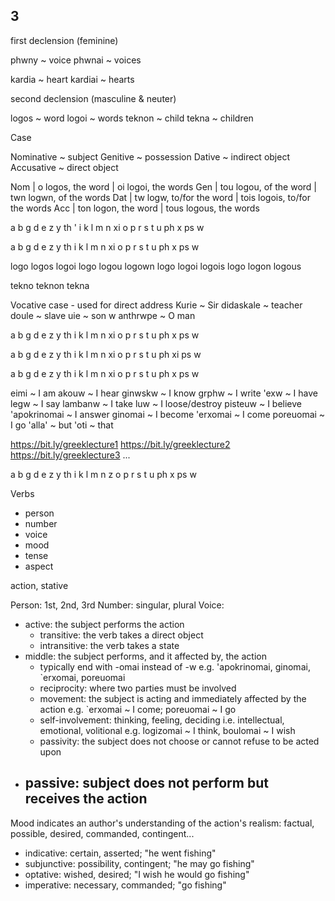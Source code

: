 ## 3

first declension (feminine)

phwny ~ voice
phwnai ~ voices

kardia ~ heart
kardiai ~ hearts


second declension (masculine & neuter)

logos ~ word
logoi ~ words
teknon ~ child
tekna ~ children


Case

Nominative ~ subject
Genitive ~ possession
Dative ~ indirect object
Accusative ~ direct object


Nom | o logos, the word | oi logoi, the words
Gen | tou logou, of the word | twn logwn, of the words
Dat | tw logw, to/for the word | tois logois, to/for the words
Acc | ton logon, the word | tous logous, the words


a b g d e z y th ' i k l 
m n xi o p r s t u ph x ps w

a b  g d e z y th i  k l  m 
n xi o p r s t u  ph x ps w


logo logos   logoi
logo logou   logown
logo logoi   logois
logo logon   logous

tekno teknon   tekna


Vocative case - used for direct address
  Kurie ~ Sir
  didaskale ~ teacher
  doule ~ slave
  uie ~ son
  w anthrwpe ~ O man


a b  g d e z y th i  k l  m
n xi o p r s t u  ph x ps w

a b g d e z y th i k l m
n xi o p r s t u ph xi ps w

a b g d e z y th i k l m
n xi o p r s t u ph x ps w

eimi ~ I am
akouw ~ I hear
ginwskw ~ I know
grphw ~ I write
'exw ~ I have
legw ~ I say
lambanw ~ I take
luw ~ I loose/destroy
pisteuw ~ I believe
'apokrinomai ~ I answer
ginomai ~ I become
'erxomai ~ I come
poreuomai ~ I go
'alla' ~ but
'oti ~ that


https://bit.ly/greeklecture1
https://bit.ly/greeklecture2
https://bit.ly/greeklecture3
...

a b g d e z y th i  k l  m
n z o p r s t u  ph x ps w

Verbs
- person
- number
- voice
- mood
- tense
- aspect

action, stative


Person: 1st, 2nd, 3rd
Number: singular, plural
Voice:
- active: the subject performs the action
  - transitive: the verb takes a direct object
  - intransitive: the verb takes a state
- middle: the subject performs, and it affected by, the action
  - typically end with -omai instead of -w
  e.g. 'apokrinomai, ginomai, `erxomai, poreuomai
  - reciprocity: where two parties must be involved
  - movement: the subject is acting and immediately affected by the action
    e.g. `erxomai ~ I come; poreuomai ~ I go
  - self-involvement: thinking, feeling, deciding
    i.e. intellectual, emotional, volitional
    e.g. logizomai ~ I think, boulomai ~ I wish
  - passivity: the subject does not choose or cannot refuse to be acted upon
- passive: subject does not perform but receives the action
  - 

Mood indicates an author's understanding of the action's realism: factual, possible, desired, commanded, contingent...
- indicative: certain, asserted; "he went fishing"
- subjunctive: possibility, contingent; "he may go fishing"
- optative: wished, desired; "I wish he would go fishing"
- imperative: necessary, commanded; "go fishing"
